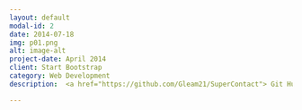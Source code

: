 ```yaml
---
layout: default
modal-id: 2
date: 2014-07-18
img: p01.png
alt: image-alt
project-date: April 2014
client: Start Bootstrap
category: Web Development
description:  <a href="https://github.com/Gleam21/SuperContact"> Git Hub </a>. 

---
```

